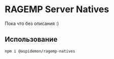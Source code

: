 # RAGEMP Server Natives

Пока что без описания :)

## Использование
```
npm i @aspidemon/ragemp-natives
```